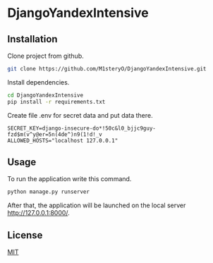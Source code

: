 # DjangoYandexIntensive

## Installation

Clone project from github.

```bash
git clone https://github.com/M1steryO/DjangoYandexIntensive.git
```
Install dependencies.

```bash
cd DjangoYandexIntensive
pip install -r requirements.txt
```

Create file .env for secret data and put data there.

```shell
SECRET_KEY=django-insecure-do*!50c&l0_bjjc9guy-fzd$m(v^y@er=5n(4de^)n9(1!d!_v
ALLOWED_HOSTS="localhost 127.0.0.1"
```

## Usage

To run the application write this command.

```bash
python manage.py runserver
```

After that, the application will be launched on the local server http://127.0.0.1:8000/.


## License
[MIT](https://choosealicense.com/licenses/mit/)
